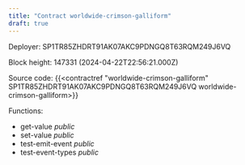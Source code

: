 ```yaml
---
title: "Contract worldwide-crimson-galliform"
draft: true
---
```

Deployer: SP1TR85ZHDRT91AK07AKC9PDNGQ8T63RQM249J6VQ


 



Block height: 147331 (2024-04-22T22:56:21.000Z)

Source code: {{<contractref "worldwide-crimson-galliform" SP1TR85ZHDRT91AK07AKC9PDNGQ8T63RQM249J6VQ worldwide-crimson-galliform>}}

Functions:

* get-value _public_
* set-value _public_
* test-emit-event _public_
* test-event-types _public_
